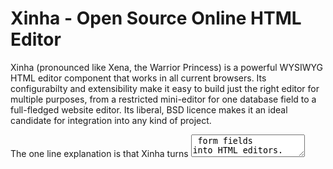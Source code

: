 # Xinha - Open Source Online HTML Editor

Xinha (pronounced like ​Xena, the Warrior Princess) is a powerful WYSIWYG HTML editor component that works in all current browsers. Its configurabilty and extensibility make it easy to build just the right editor for multiple purposes, from a restricted mini-editor for one database field to a full-fledged website editor. Its liberal, BSD licence makes it an ideal candidate for integration into any kind of project.

The one line explanation is that Xinha turns <textarea> form fields into HTML editors.

We can do better than a one line explanation though, because you can add a basic Xinha editor to your site with one line!

    <script src="//s3-us-west-1.amazonaws.com/xinha/xinha-latest/XinhaEasy.js"></script>

---

For more information, downloads and documentation please see the [Xinha website](https://trac.xinha.org)